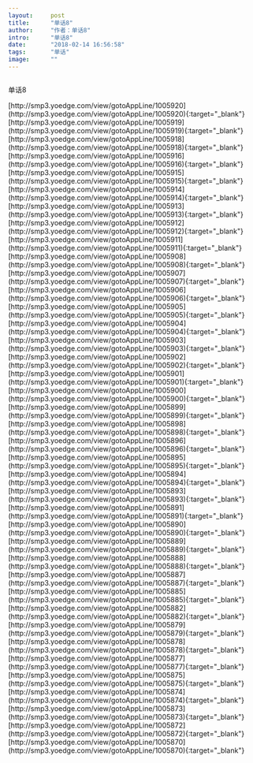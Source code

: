 ```yaml
---
layout:     post
title:      "单话8"
author:     "作者：单话8"
intro:      "单话8"
date:       "2018-02-14 16:56:58"
tags:       "单话"
image:      ""
---
```

<div style="text-align: center">
<p><img src=""/></p>
</div>
<p class="post-meta">
<span>单话8</span>
</p>
[http://smp3.yoedge.com/view/gotoAppLine/1005920](http://smp3.yoedge.com/view/gotoAppLine/1005920){:target="_blank"}
[http://smp3.yoedge.com/view/gotoAppLine/1005919](http://smp3.yoedge.com/view/gotoAppLine/1005919){:target="_blank"}
[http://smp3.yoedge.com/view/gotoAppLine/1005918](http://smp3.yoedge.com/view/gotoAppLine/1005918){:target="_blank"}
[http://smp3.yoedge.com/view/gotoAppLine/1005916](http://smp3.yoedge.com/view/gotoAppLine/1005916){:target="_blank"}
[http://smp3.yoedge.com/view/gotoAppLine/1005915](http://smp3.yoedge.com/view/gotoAppLine/1005915){:target="_blank"}
[http://smp3.yoedge.com/view/gotoAppLine/1005914](http://smp3.yoedge.com/view/gotoAppLine/1005914){:target="_blank"}
[http://smp3.yoedge.com/view/gotoAppLine/1005913](http://smp3.yoedge.com/view/gotoAppLine/1005913){:target="_blank"}
[http://smp3.yoedge.com/view/gotoAppLine/1005912](http://smp3.yoedge.com/view/gotoAppLine/1005912){:target="_blank"}
[http://smp3.yoedge.com/view/gotoAppLine/1005911](http://smp3.yoedge.com/view/gotoAppLine/1005911){:target="_blank"}
[http://smp3.yoedge.com/view/gotoAppLine/1005908](http://smp3.yoedge.com/view/gotoAppLine/1005908){:target="_blank"}
[http://smp3.yoedge.com/view/gotoAppLine/1005907](http://smp3.yoedge.com/view/gotoAppLine/1005907){:target="_blank"}
[http://smp3.yoedge.com/view/gotoAppLine/1005906](http://smp3.yoedge.com/view/gotoAppLine/1005906){:target="_blank"}
[http://smp3.yoedge.com/view/gotoAppLine/1005905](http://smp3.yoedge.com/view/gotoAppLine/1005905){:target="_blank"}
[http://smp3.yoedge.com/view/gotoAppLine/1005904](http://smp3.yoedge.com/view/gotoAppLine/1005904){:target="_blank"}
[http://smp3.yoedge.com/view/gotoAppLine/1005903](http://smp3.yoedge.com/view/gotoAppLine/1005903){:target="_blank"}
[http://smp3.yoedge.com/view/gotoAppLine/1005902](http://smp3.yoedge.com/view/gotoAppLine/1005902){:target="_blank"}
[http://smp3.yoedge.com/view/gotoAppLine/1005901](http://smp3.yoedge.com/view/gotoAppLine/1005901){:target="_blank"}
[http://smp3.yoedge.com/view/gotoAppLine/1005900](http://smp3.yoedge.com/view/gotoAppLine/1005900){:target="_blank"}
[http://smp3.yoedge.com/view/gotoAppLine/1005899](http://smp3.yoedge.com/view/gotoAppLine/1005899){:target="_blank"}
[http://smp3.yoedge.com/view/gotoAppLine/1005898](http://smp3.yoedge.com/view/gotoAppLine/1005898){:target="_blank"}
[http://smp3.yoedge.com/view/gotoAppLine/1005896](http://smp3.yoedge.com/view/gotoAppLine/1005896){:target="_blank"}
[http://smp3.yoedge.com/view/gotoAppLine/1005895](http://smp3.yoedge.com/view/gotoAppLine/1005895){:target="_blank"}
[http://smp3.yoedge.com/view/gotoAppLine/1005894](http://smp3.yoedge.com/view/gotoAppLine/1005894){:target="_blank"}
[http://smp3.yoedge.com/view/gotoAppLine/1005893](http://smp3.yoedge.com/view/gotoAppLine/1005893){:target="_blank"}
[http://smp3.yoedge.com/view/gotoAppLine/1005891](http://smp3.yoedge.com/view/gotoAppLine/1005891){:target="_blank"}
[http://smp3.yoedge.com/view/gotoAppLine/1005890](http://smp3.yoedge.com/view/gotoAppLine/1005890){:target="_blank"}
[http://smp3.yoedge.com/view/gotoAppLine/1005889](http://smp3.yoedge.com/view/gotoAppLine/1005889){:target="_blank"}
[http://smp3.yoedge.com/view/gotoAppLine/1005888](http://smp3.yoedge.com/view/gotoAppLine/1005888){:target="_blank"}
[http://smp3.yoedge.com/view/gotoAppLine/1005887](http://smp3.yoedge.com/view/gotoAppLine/1005887){:target="_blank"}
[http://smp3.yoedge.com/view/gotoAppLine/1005885](http://smp3.yoedge.com/view/gotoAppLine/1005885){:target="_blank"}
[http://smp3.yoedge.com/view/gotoAppLine/1005882](http://smp3.yoedge.com/view/gotoAppLine/1005882){:target="_blank"}
[http://smp3.yoedge.com/view/gotoAppLine/1005879](http://smp3.yoedge.com/view/gotoAppLine/1005879){:target="_blank"}
[http://smp3.yoedge.com/view/gotoAppLine/1005878](http://smp3.yoedge.com/view/gotoAppLine/1005878){:target="_blank"}
[http://smp3.yoedge.com/view/gotoAppLine/1005877](http://smp3.yoedge.com/view/gotoAppLine/1005877){:target="_blank"}
[http://smp3.yoedge.com/view/gotoAppLine/1005875](http://smp3.yoedge.com/view/gotoAppLine/1005875){:target="_blank"}
[http://smp3.yoedge.com/view/gotoAppLine/1005874](http://smp3.yoedge.com/view/gotoAppLine/1005874){:target="_blank"}
[http://smp3.yoedge.com/view/gotoAppLine/1005873](http://smp3.yoedge.com/view/gotoAppLine/1005873){:target="_blank"}
[http://smp3.yoedge.com/view/gotoAppLine/1005872](http://smp3.yoedge.com/view/gotoAppLine/1005872){:target="_blank"}
[http://smp3.yoedge.com/view/gotoAppLine/1005870](http://smp3.yoedge.com/view/gotoAppLine/1005870){:target="_blank"}


